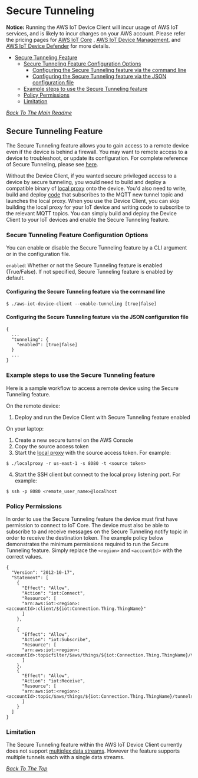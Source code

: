 # Secure Tunneling

**Notice:** Running the AWS IoT Device Client will incur usage of AWS IoT services, and is likely to incur charges on
your AWS account. Please refer the pricing pages for [AWS IoT Core](https://aws.amazon.com/iot-core/pricing/)
, [AWS IoT Device Management](https://aws.amazon.com/iot-device-management/pricing/),
and [AWS IoT Device Defender](https://aws.amazon.com/iot-device-defender/pricing/) for more details.

* [Secure Tunneling Feature](#secure-tunneling-feature)
    + [Secure Tunneling Feature Configuration Options](#secure-tunneling-feature-configuration-options)
        - [Configuring the Secure Tunneling feature via the command line](#configuring-the-secure-tunneling-feature-via-the-command-line)
        - [Configuring the Secure Tunneling feature via the JSON configuration file](#configuring-the-secure-tunneling-feature-via-the-json-configuration-file)
    + [Example steps to use the Secure Tunneling feature](#example-steps-to-use-the-secure-tunneling-feature)
    + [Policy Permissions](#policy-permissions)
    + [Limitation](#limitation)

[*Back To The Main Readme*](../../README.md)

## Secure Tunneling Feature

The Secure Tunneling feature allows you to gain access to a remote device even if the device is behind a firewall. You
may want to remote access to a device to troubleshoot, or update its configuration. For complete reference of Secure
Tunneling, please see [here](https://docs.aws.amazon.com/iot/latest/developerguide/secure-tunneling.html).

Without the Device Client, if you wanted secure privileged access to a device by secure tunneling, you would need to
build and deploy a compatible binary
of [local proxy](https://docs.aws.amazon.com/iot/latest/developerguide/local-proxy.html) onto the device. You'd also
need to write, build and deploy [code](https://docs.aws.amazon.com/iot/latest/developerguide/agent-snippet.html) that
subscribes to the MQTT new tunnel topic and launches the local proxy. When you use the Device Client, you can skip
building the local proxy for your IoT device and writing code to subscribe to the relevant MQTT topics. You can simply
build and deploy the Device Client to your IoT devices and enable the Secure Tunneling feature.

### Secure Tunneling Feature Configuration Options

You can enable or disable the Secure Tunneling feature by a CLI argument or in the configuration file.

`enabled`: Whether or not the Secure Tunneling feature is enabled (True/False). If not specified, Secure Tunneling
feature is enabled by default.

#### Configuring the Secure Tunneling feature via the command line

```
$ ./aws-iot-device-client --enable-tunneling [true|false]
```

#### Configuring the Secure Tunneling feature via the JSON configuration file

```
{
  ...
  "tunneling": {
    "enabled": [true|false]
  }
  ...
}
```

### Example steps to use the Secure Tunneling feature

Here is a sample workflow to access a remote device using the Secure Tunneling feature.

On the remote device:

1. Deploy and run the Device Client with Secure Tunneling feature enabled

On your laptop:

1. Create a new secure tunnel on the AWS Console
2. Copy the source access token
3. Start
   the [local proxy](https://github.com/aws-samples/aws-iot-securetunneling-localproxy/blob/master/README.md#options-set-via-command-line-arguments)
   with the source access token. For example:

```
$ ./localproxy -r us-east-1 -s 8080 -t <source token>
```

4. Start the SSH client but connect to the local proxy listening port. For example:

```
$ ssh -p 8080 <remote_user_name>@localhost
```

### Policy Permissions

In order to use the Secure Tunneling feature the device must first have permission to connect to IoT Core.
The device must also be able to subscribe to and receive messages on the Secure Tunneling notify topic in order to
receive the destination token.
The example policy below demonstrates the minimum permissions required to run the Secure Tunneling feature. Simply
replace the `<region>` and `<accountId`> with the correct values.

```
{
  "Version": "2012-10-17",
  "Statement": [
    {
      "Effect": "Allow",
      "Action": "iot:Connect",
      "Resource": [
      "arn:aws:iot:<region>:<accountId>:client/${iot:Connection.Thing.ThingName}"
      ]
    },

    {
      "Effect": "Allow",
      "Action": "iot:Subscribe",
      "Resource": [
      "arn:aws:iot:<region>:<accountId>:topicfilter/$aws/things/${iot:Connection.Thing.ThingName}/tunnels/notify"
      ]
    },
    {
      "Effect": "Allow",
      "Action": "iot:Receive",
      "Resource": [
      "arn:aws:iot:<region>:<accountId>:topic/$aws/things/${iot:Connection.Thing.ThingName}/tunnels/notify"
      ]
    }
  ]
}
```

### Limitation

The Secure Tunneling feature within the AWS IoT Device Client currently does not
support [multiplex data streams](https://docs.aws.amazon.com/iot/latest/developerguide/multiplexing.html). However the
feature supports multiple tunnels each with a single data streams.

[*Back To The Top*](#)